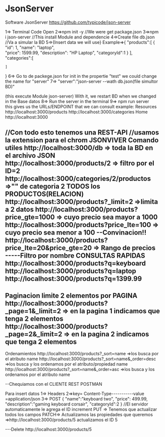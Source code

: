 # JsonServer

Software JsonServer 
https://github.com/typicode/json-server



1=> Terminal Code Open
2=>npm init -y   //We were get package.json
3=>npm i json-server //This install Module and dependencie
4=>Create file db.json	//Va a simular la BD
5=>{Insert data we will use}
Example=>{
    "products":[
        {
            "id": 1,
            "name": "laptop",    
            "price": 1599.99,
            "description": "HP Laptop",
            "categoryId":1
        }
    ],
    "categories":[

    ]
}
6=> Go to de packege.json for init in the propertie
"test" we could change the name for "server"
7=> "server":"json-server --wath db.json(file simultor BD)"

 (this execute Module json-server)
With it, we restart BD when we changed in the Base datos
8=> Run the server in the terminal
9=> npm run server	
	this gives us the URLs/ENDPOINT that we can consult
	example:
	Resources
	http://localhost:3000/products
  	http://localhost:3000/categories
	Home
  	http://localhost:3000

//Con todo esto tenemos una REST-API
//usamos la extension para el chrom JSONVIVER
Comando utiles
http://localhost:3000/db => toda la BD en el archivo JSON
http://localhost:3000/products/2 => filtro por el ID=2
http://localhost:3000/categories/2/productos =>"" de categoria 2 TODOS los PRODUCTOS(RELACION)
http://localhost:3000/products?_limit=2  =>limita a 2 datos
http://localhost:3000/products?price_gte=1000   => cuyo precio sea mayor a 1000
http://localhost:3000/products?price_lte=100   => cuyo precio sea menor a 100
--Convinacion!!
http://localhost:3000/products?price_lte=20&price_gte=20  => Rango de precios
-----Filtro por nombre
CONSULTAS RAPIDAS
http://localhost:3000/products?q=keyboard
http://localhost:3000/products?q=laptop
http://localhost:3000/products?q=1399.99
----
Paginacion
limite 2 elementos por PAGINA
http://localhost:3000/products?_page=1&_limit=2  => en la pagina 1 indicamos que tenga 2 elementos
http://localhost:3000/products?_page=2&_limit=2  => en la pagina 2 indicamos que tenga 2 elementos
----
Ordenamientos
http://localhost:3000/products?_sort=name  =>los busca por el atributo name
http://localhost:3000/products?_sort=name&_order=desc  =>los busca y los ordenamos por el atributo/propiedad name
http://localhost:3000/products?_sort=name&_order=asc  =>los busca y los ordenamos por el atributo name

--Chequiamos con el CLIENTE REST POSTMAN

Para insert datos
1=> Headers
2=>key= Content-Type-----------value =application/json
3=> POST	{
   		"name":"keyboard two",
    		"price": 499.99,
    		"description":"gaming keyboard corsair",
    		"categoryId":2
		}
//El servidor automaticamente le agrega el ID increment
PUT => Tenemos que actualizar todos los campos
PATCH=> Actualizamos las propiedades que queremos
	=>http://localhost:3000/products/5   actualizamos el ID 5

---Delete 
		http://localhost:3000/products/5
